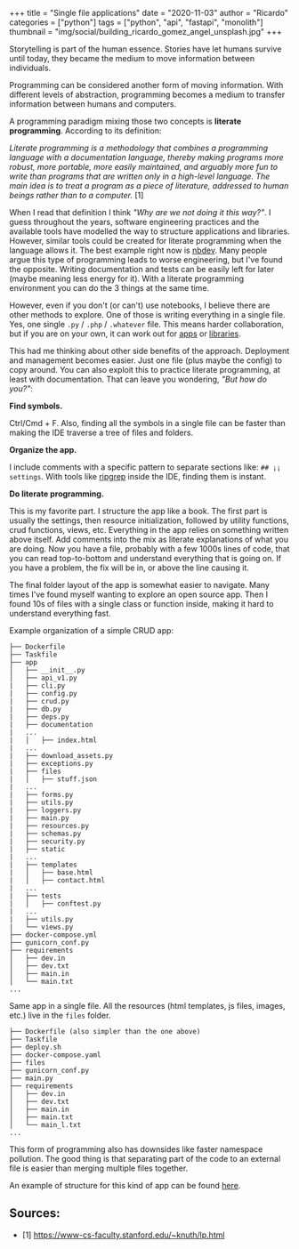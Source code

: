 +++
title = "Single file applications"
date = "2020-11-03"
author = "Ricardo"
categories = ["python"]
tags = ["python", "api", "fastapi", "monolith"]
thumbnail = "img/social/building_ricardo_gomez_angel_unsplash.jpg"
+++

Storytelling is part of the human essence. Stories have let humans survive until today, they became the medium to move information between individuals.

Programming can be considered another form of moving information. With different levels of abstraction, programming becomes a medium to transfer information between humans and computers.

A programming paradigm mixing those two concepts is **literate programming**. According to its definition:

*Literate programming is a methodology that combines a programming language with a documentation language, thereby making programs more robust, more portable, more easily maintained, and arguably more fun to write than programs that are written only in a high-level language. The main idea is to treat a program as a piece of literature, addressed to human beings rather than to a computer.* [1]

When I read that definition I think *"Why are we not doing it this way?"*. I guess throughout the years, software engineering practices and the available tools have modelled the way to structure applications and libraries. However, similar tools could be created for literate programming when the language allows it. The best example right now is [nbdev](https://nbdev.fast.ai/). Many people argue this type of programming leads to worse engineering, but I've found the opposite. Writing documentation and tests can be easily left for later (maybe meaning less energy for it). With a literate programming environment you can do the 3 things at the same time.

However, even if you don't (or can't) use notebooks, I believe there are other methods to explore. One of those is writing everything in a single file. Yes, one single `.py` / `.php` / `.whatever` file. This means harder collaboration, but if you are on your own, it can work out for [apps](https://twitter.com/levelsio/status/1308145873843560449) or [libraries](https://github.com/piku/piku/blob/master/piku.py).

This had me thinking about other side benefits of the approach. Deployment and management becomes easier. Just one file (plus maybe the config) to copy around. You can also exploit this to practice literate programming, at least with documentation. That can leave you wondering, *"But how do you?"*:

**Find symbols.**

Ctrl/Cmd + F. Also, finding all the symbols in a single file can be faster than making the IDE traverse a tree of files and folders.
  
**Organize the app.**

I include comments with a specific pattern to separate sections like: `## ¡¡ settings`. With tools like [ripgrep](https://github.com/BurntSushi/ripgrep) inside the IDE, finding them is instant.
  
**Do literate programming.**

This is my favorite part. I structure the app like a book. The first part is usually the settings, then resource initialization, followed by utility functions, crud functions, views, etc. Everything in the app relies on something written above itself. Add comments into the mix as literate explanations of what you are doing. Now you have a file, probably with a few 1000s lines of code, that you can read top-to-bottom and understand everything that is going on. If you have a problem, the fix will be in, or above the line causing it.
  
The final folder layout of the app is somewhat easier to navigate. Many times I've found myself wanting to explore an open source app. Then I found 10s of files with a single class or function inside, making it hard to understand everything fast.

Example organization of a simple CRUD app:

```
├── Dockerfile
├── Taskfile
├── app
│   ├── __init__.py
│   ├── api_v1.py
|   ├── cli.py
|   ├── config.py
|   ├── crud.py
|   ├── db.py
|   ├── deps.py
|   ├── documentation
|   ...
|   │   ├── index.html
|   ...
|   ├── download_assets.py
|   ├── exceptions.py
|   ├── files
|   │   ├── stuff.json
|   ...
|   ├── forms.py
|   ├── utils.py
|   ├── loggers.py
|   ├── main.py
|   ├── resources.py
|   ├── schemas.py
|   ├── security.py
|   ├── static
|   ...
|   ├── templates
|   │   ├── base.html
|   │   ├── contact.html
|   ...
|   ├── tests
|   │   ├── conftest.py
|   ...
|   ├── utils.py
|   └── views.py
├── docker-compose.yml
├── gunicorn_conf.py
├── requirements
│   ├── dev.in
│   ├── dev.txt
│   ├── main.in
│   └── main.txt
...
```

Same app in a single file. All the resources (html templates, js files, images, etc.) live in the `files` folder.

```
├── Dockerfile (also simpler than the one above)
├── Taskfile
├── deploy.sh
├── docker-compose.yaml
├── files
├── gunicorn_conf.py
├── main.py
├── requirements
│   ├── dev.in
│   ├── dev.txt
│   ├── main.in
│   ├── main.txt
│   └── main_l.txt
...
```

This form of programming also has downsides like faster namespace pollution. The good thing is that separating part of the code to an external file is easier than merging multiple files together.

An example of structure for this kind of app can be found [here](https://gist.github.com/polyrand/501d76cae0c06d5ba275183e93636127).


## Sources:

* [1] https://www-cs-faculty.stanford.edu/~knuth/lp.html